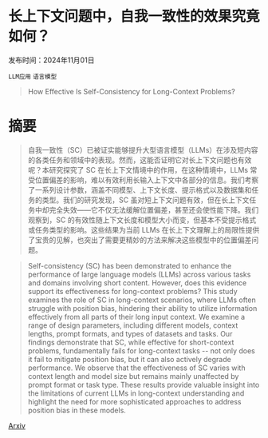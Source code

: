 # 长上下文问题中，自我一致性的效果究竟如何？

发布时间：2024年11月01日

`LLM应用` `语言模型`

> How Effective Is Self-Consistency for Long-Context Problems?

# 摘要

> 自我一致性（SC）已被证实能够提升大型语言模型（LLMs）在涉及短内容的各类任务和领域中的表现。然而，这能否证明它对长上下文问题也有效呢？本研究探究了 SC 在长上下文情境中的作用，在这种情境中，LLMs 常受位置偏差的影响，难以有效利用长输入上下文中各部分的信息。我们考察了一系列设计参数，涵盖不同模型、上下文长度、提示格式以及数据集和任务的类型。我们的研究发现，SC 虽对短上下文问题有效，但在长上下文任务中却完全失效——它不仅无法缓解位置偏差，甚至还会使性能下降。我们观察到，SC 的有效性随上下文长度和模型大小而变，但基本不受提示格式或任务类型的影响。这些结果为当前 LLMs 在长上下文理解上的局限性提供了宝贵的见解，也突出了需要更精妙的方法来解决这些模型中的位置偏差问题。

> Self-consistency (SC) has been demonstrated to enhance the performance of large language models (LLMs) across various tasks and domains involving short content. However, does this evidence support its effectiveness for long-context problems? This study examines the role of SC in long-context scenarios, where LLMs often struggle with position bias, hindering their ability to utilize information effectively from all parts of their long input context. We examine a range of design parameters, including different models, context lengths, prompt formats, and types of datasets and tasks. Our findings demonstrate that SC, while effective for short-context problems, fundamentally fails for long-context tasks -- not only does it fail to mitigate position bias, but it can also actively degrade performance. We observe that the effectiveness of SC varies with context length and model size but remains mainly unaffected by prompt format or task type. These results provide valuable insight into the limitations of current LLMs in long-context understanding and highlight the need for more sophisticated approaches to address position bias in these models.

[Arxiv](https://arxiv.org/abs/2411.01101)